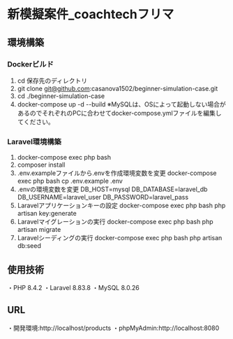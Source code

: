 # 新模擬案件_coachtechフリマ
## 環境構築
### Dockerビルド
1.  cd 保存先のディレクトリ
2.  git clone git@github.com:casanova1502/beginner-simulation-case.git
3.  cd ./beginner-simulation-case
4.  docker-compose up -d --build
※MySQLは、OSによって起動しない場合があるのでそれぞれのPCに合わせてdocker-compose.ymlファイルを編集してください。
### Laravel環境構築
1.  docker-compose exec php bash
2.  composer install
3.  .env.exampleファイルから.envを作成環境変数を変更
        docker-compose exec php bash
            cp .env.example .env      
4.  .envの環境変数を変更
        DB_HOST=mysql
        DB_DATABASE=laravel_db
        DB_USERNAME=laravel_user
        DB_PASSWORD=laravel_pass
5.  Laravelアプリケーションキーの設定
        docker-compose exec php bash
            php artisan key:generate
6.  Laravelマイグレーションの実行
        docker-compose exec php bash
            php artisan migrate
7.  Laravelシーディングの実行
        docker-compose exec php bash
            php artisan db:seed
## 使用技術
・PHP 8.4.2
・Laravel 8.83.8
・MySQL 8.0.26
## URL
・開発環境:http://localhost/products
・phpMyAdmin:http://localhost:8080
